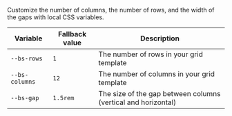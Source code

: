 Customize the number of columns, the number of rows, and the width of the gaps with local CSS variables.

|Variable|Fallback value|Description|
|---|---|---|
|`--bs-rows`|`1`|The number of rows in your grid template|
|`--bs-columns`|`12`|The number of columns in your grid template|
|`--bs-gap`|`1.5rem`|The size of the gap between columns (vertical and horizontal)|
